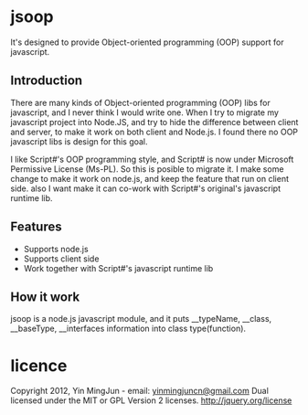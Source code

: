 # jsoop

It's designed to provide Object-oriented programming (OOP) support for javascript. 


## Introduction

There are many kinds of Object-oriented programming (OOP) libs for javascript, and 
I never think I would write one. When I try to migrate my javascript project into 
Node.JS, and try to hide the difference between client and server, to make it work 
on both client and Node.js. I found there no OOP javascript libs is design for this 
goal.

I like Script#'s OOP programming style, and Script# is now under Microsoft Permissive 
License (Ms-PL). So this is posible to migrate it. I make some change to make it work
on node.js, and keep the feature that run on client side. also I want make it can co-work
with Script#'s original's javascript runtime lib.

## Features

  * Supports node.js
  * Supports client side
  * Work together with Script#'s javascript runtime lib

## How it work

jsoop is a node.js javascript module, and it puts __typeName, __class, __baseType, 
__interfaces information into class type(function).


licence
=======
Copyright 2012,  Yin MingJun - email: yinmingjuncn@gmail.com
Dual licensed under the MIT or GPL Version 2 licenses.
http://jquery.org/license

